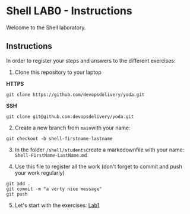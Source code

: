 # Shell LAB0 - Instructions

Welcome to the Shell laboratory.

## Instructions

In order to register your steps and answers to the different exercises:
1. Clone this repository to your laptop

**HTTPS**
```
git clone https://github.com/devopsdelivery/yoda.git
```

**SSH**
```
git clone git@github.com:devopsdelivery/yoda.git
```

2. Create a new branch from `main`with your name: 
```
git checkout -b shell-firstname-lastname 
```

3. In the folder `/shell/students`create a markedownfile with your name: `Shell-FirstName-LastName.md`

4. Use this file to register all the work (don't forget to commit and push your work regularly)
```
git add .
git commit -m "a verty nice message"
git push
```

5. Let's start with the exercises: [Lab1](lab1.md)
